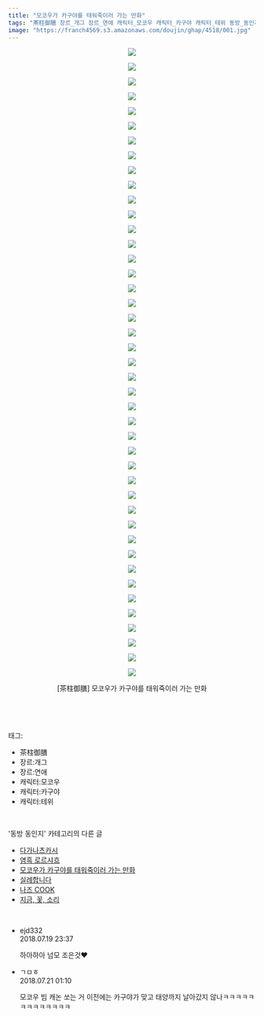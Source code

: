 ```yaml
---
title: "모코우가 카구야를 태워죽이러 가는 만화"
tags: "茶柱御膳 장르_개그 장르_연애 캐릭터_모코우 캐릭터_카구야 캐릭터_테위 동방_동인지"
image: "https://franch4569.s3.amazonaws.com/doujin/ghap/4518/001.jpg"
---
```

<div class="article">
<p style="text-align: center; clear: none; float: none;"><img src="{{ site.imgserver2 }}/ghap/4518/001.jpg"/></p>
<p style="text-align: center; clear: none; float: none;"><img src="{{ site.imgserver2 }}/ghap/4518/002.jpg"/></p>
<p style="text-align: center; clear: none; float: none;"><img src="{{ site.imgserver2 }}/ghap/4518/003.jpg"/></p>
<p style="text-align: center; clear: none; float: none;"><img src="{{ site.imgserver2 }}/ghap/4518/004.jpg"/></p>
<p style="text-align: center; clear: none; float: none;"><img src="{{ site.imgserver2 }}/ghap/4518/005.jpg"/></p>
<p style="text-align: center; clear: none; float: none;"><img src="{{ site.imgserver2 }}/ghap/4518/006.jpg"/></p>
<p style="text-align: center; clear: none; float: none;"><img src="{{ site.imgserver2 }}/ghap/4518/007.jpg"/></p>
<p style="text-align: center; clear: none; float: none;"><img src="{{ site.imgserver2 }}/ghap/4518/008.jpg"/></p>
<p style="text-align: center; clear: none; float: none;"><img src="{{ site.imgserver2 }}/ghap/4518/009.jpg"/></p>
<p style="text-align: center; clear: none; float: none;"><img src="{{ site.imgserver2 }}/ghap/4518/010.jpg"/></p>
<p style="text-align: center; clear: none; float: none;"><img src="{{ site.imgserver2 }}/ghap/4518/011.jpg"/></p>
<p style="text-align: center; clear: none; float: none;"><img src="{{ site.imgserver2 }}/ghap/4518/012.jpg"/></p>
<p style="text-align: center; clear: none; float: none;"><img src="{{ site.imgserver2 }}/ghap/4518/013.jpg"/></p>
<p style="text-align: center; clear: none; float: none;"><img src="{{ site.imgserver2 }}/ghap/4518/014.jpg"/></p>
<p style="text-align: center; clear: none; float: none;"><img src="{{ site.imgserver2 }}/ghap/4518/015.jpg"/></p>
<p style="text-align: center; clear: none; float: none;"><img src="{{ site.imgserver2 }}/ghap/4518/016.jpg"/></p>
<p style="text-align: center; clear: none; float: none;"><img src="{{ site.imgserver2 }}/ghap/4518/017.jpg"/></p>
<p style="text-align: center; clear: none; float: none;"><img src="{{ site.imgserver2 }}/ghap/4518/018.jpg"/></p>
<p style="text-align: center; clear: none; float: none;"><img src="{{ site.imgserver2 }}/ghap/4518/019.jpg"/></p>
<p style="text-align: center; clear: none; float: none;"><img src="{{ site.imgserver2 }}/ghap/4518/020.jpg"/></p>
<p style="text-align: center; clear: none; float: none;"><img src="{{ site.imgserver2 }}/ghap/4518/021.jpg"/></p>
<p style="text-align: center; clear: none; float: none;"><img src="{{ site.imgserver2 }}/ghap/4518/022.jpg"/></p>
<p style="text-align: center; clear: none; float: none;"><img src="{{ site.imgserver2 }}/ghap/4518/023.jpg"/></p>
<p style="text-align: center; clear: none; float: none;"><img src="{{ site.imgserver2 }}/ghap/4518/024.jpg"/></p>
<p style="text-align: center; clear: none; float: none;"><img src="{{ site.imgserver2 }}/ghap/4518/025.jpg"/></p>
<p style="text-align: center; clear: none; float: none;"><img src="{{ site.imgserver2 }}/ghap/4518/026.jpg"/></p>
<p style="text-align: center; clear: none; float: none;"><img src="{{ site.imgserver2 }}/ghap/4518/027.jpg"/></p>
<p style="text-align: center; clear: none; float: none;"><img src="{{ site.imgserver2 }}/ghap/4518/028.jpg"/></p>
<p style="text-align: center; clear: none; float: none;"><img src="{{ site.imgserver2 }}/ghap/4518/029.jpg"/></p>
<p style="text-align: center; clear: none; float: none;"><img src="{{ site.imgserver2 }}/ghap/4518/030.jpg"/></p>
<p style="text-align: center; clear: none; float: none;"><img src="{{ site.imgserver2 }}/ghap/4518/031.jpg"/></p>
<p style="text-align: center; clear: none; float: none;"><img src="{{ site.imgserver2 }}/ghap/4518/032.jpg"/></p>
<p style="text-align: center; clear: none; float: none;"><img src="{{ site.imgserver2 }}/ghap/4518/033.jpg"/></p>
<p style="text-align: center; clear: none; float: none;"><img src="{{ site.imgserver2 }}/ghap/4518/034.jpg"/></p>
<p style="text-align: center; clear: none; float: none;"><img src="{{ site.imgserver2 }}/ghap/4518/035.jpg"/></p>
<p style="text-align: center; clear: none; float: none;"><img src="{{ site.imgserver2 }}/ghap/4518/036.jpg"/></p>
<p style="text-align: center; clear: none; float: none;"><img src="{{ site.imgserver2 }}/ghap/4518/037.jpg"/></p>
<p style="text-align: center; clear: none; float: none;"><img src="{{ site.imgserver2 }}/ghap/4518/038.jpg"/></p>
<p style="text-align: center; clear: none; float: none;"><img src="{{ site.imgserver2 }}/ghap/4518/039.jpg"/></p>
<p style="text-align: center; clear: none; float: none;"><img src="{{ site.imgserver2 }}/ghap/4518/040.jpg"/></p>
<p style="text-align: center; clear: none; float: none;"><img src="{{ site.imgserver2 }}/ghap/4518/041.jpg"/></p>
<p style="text-align: center; clear: none; float: none;"><img src="{{ site.imgserver2 }}/ghap/4518/042.jpg"/></p>
<p style="text-align: center; clear: none; float: none;"><img src="{{ site.imgserver2 }}/ghap/4518/043.jpg"/></p>
<p style="text-align: center; clear: none; float: none;">[茶柱御膳] 모코우가 카구야를 태워죽이러 가는 만화</p>
<p><br/></p>
</div><br/>
<div class="tagTrail">
<p>태그: </p>
<ul>
<li>茶柱御膳</li>
<li>장르:개그</li>
<li>장르:연애</li>
<li>캐릭터:모코우</li>
<li>캐릭터:카구야</li>
<li>캐릭터:테위</li>
</ul>
</div><br/>
<div class="another">
<p>'동방 동인지' 카테고리의 다른 글</p>
<ul>
<li><a href="/ghap_4520">다가나츠카시</a></li>
<li><a href="/ghap_4519">염흑 로르샤흐</a></li>
<li><a href="/ghap_4518">모코우가 카구야를 태워죽이러 가는 만화</a></li>
<li><a href="/ghap_4516">실례합니다</a></li>
<li><a href="/ghap_4514">나즈 COOK</a></li>
<li><a href="/ghap_4513">지금, 꽃, 소리</a></li>
</ul>
</div><br/>
<div class="cb_module cb_fluid">
<div class="cb_wrt cb_profile">
<div class="comment">
<ul>
<li class="cb_thumb_off" id="comment15290257">
<div class="cb_comment_area">
<div class="cb_info_area">
<div class="cb_section">
<span class="cb_nick_name">ejd332</span>
</div>
<div class="cb_section">
<span class="cb_date">2018.07.19 23:37 </span>
</div>
</div>
<div class="cb_dsc_comment">
<p class="cb_dsc">
											하아하아 넘모 조은것♥
										</p>
</div>
</div></li>
<li class="cb_thumb_off" id="comment15290979">
<div class="cb_comment_area">
<div class="cb_info_area">
<div class="cb_section">
<span class="cb_nick_name">ㄱㅁㅎ</span>
</div>
<div class="cb_section">
<span class="cb_date">2018.07.21 01:10 </span>
</div>
</div>
<div class="cb_dsc_comment">
<p class="cb_dsc">
											모코우 빔 캐논 쏘는 거 이전에는 카구야가 맞고 태양까지 날아갔지 않나ㅋㅋㅋㅋㅋㅋㅋㅋㅋㅋㅋㅋㅋ
										</p>
</div>
</div></li>
</ul>
</div>
</div><!-- commentList close -->
</div><br/>
